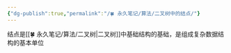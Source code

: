 ```yaml
---
{"dg-publish":true,"permalink":"/🍀 永久笔记/算法/二叉树中的结点/"}
---
```



结点是[[🍀 永久笔记/算法/二叉树\|二叉树]]中基础结构的基础，是组成复杂数据结构的基本单位
